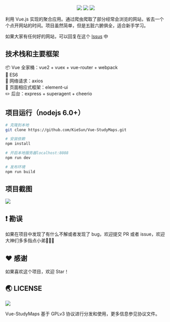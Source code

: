 <p align="center">
<img src="https://img.shields.io/badge/Language-%20JavaScript%20-f9e229.svg">
<a href="https://github.com/vuejs/vue"><img src="https://img.shields.io/badge/Framework-Vue.js%20-0eb984.svg"></a>
<a href="https://github.com/halfrost/vue-objccn/blob/master/LICENSE"><img src="https://img.shields.io/badge/license-GPL-blue.svg"></a>
</p>

利用 Vue.js 实现的聚合应用。通过爬虫爬取了部分经常会浏览的网站，省去一个个点开网站的时间。项目虽然简单，但是五脏六腑俱全，适合新手学习。

如果大家有任何好的网站，可以回复在这个 [Issus](https://github.com/KieSun/vue-studyMaps/issues/1) 中


## 技术栈和主要框架

📦 Vue 全家桶：vue2 + vuex + vue-router + webpack  
📌 ES6     
📡 网络请求：axios  
🎈 页面相应式框架：element-ui  
✏️ 后台：express + superagent + cheerio  

## 项目运行（nodejs 6.0+）
``` bash
# 克隆到本地
git clone https://github.com/KieSun/Vue-StudyMaps.git

# 安装依赖
npm install

# 开启本地服务器localhost:8088
npm run dev

# 发布环境
npm run build
```

## 项目截图
![](https://user-gold-cdn.xitu.io/2017/8/5/f4db0e7c26e44894addd06b8b0f1dbe2)

## ❗️ 勘误

如果在项目中发现了有什么不解或者发现了 bug，欢迎提交 PR 或者 issue，欢迎大神们多多指点小弟🙏🙏🙏

## ♥️ 感谢

如果喜欢这个项目，欢迎 Star！

## 🌏 LICENSE

![](https://www.gnu.org/graphics/gplv3-127x51.png)

Vue-StudyMaps 基于 GPLv3 协议进行分发和使用，更多信息参见协议文件。
